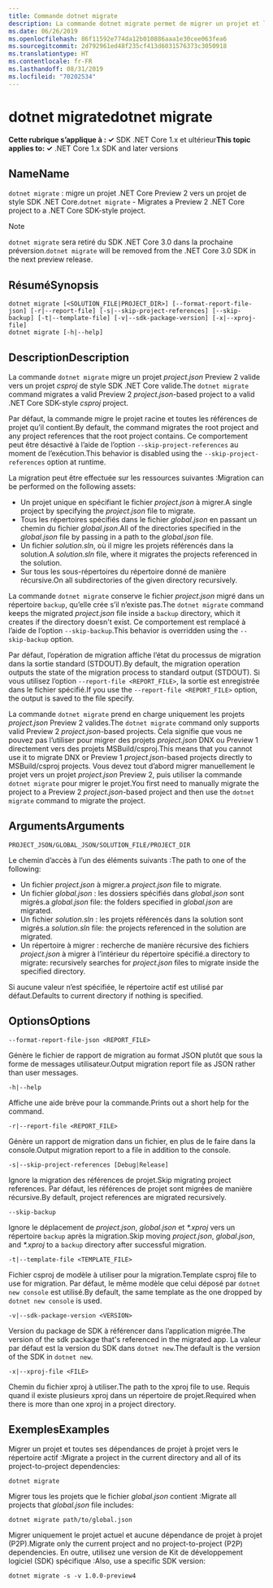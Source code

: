```yaml
---
title: Commande dotnet migrate
description: La commande dotnet migrate permet de migrer un projet et l’ensemble de ses dépendances.
ms.date: 06/26/2019
ms.openlocfilehash: 86f11592e774da12b010886aaa1e30cee063fea6
ms.sourcegitcommit: 2d792961ed48f235cf413d6031576373c3050918
ms.translationtype: HT
ms.contentlocale: fr-FR
ms.lasthandoff: 08/31/2019
ms.locfileid: "70202534"
---
```

# <a name="dotnet-migrate"></a><span data-ttu-id="f6833-103">dotnet migrate</span><span class="sxs-lookup"><span data-stu-id="f6833-103">dotnet migrate</span></span>

<span data-ttu-id="f6833-104">**Cette rubrique s’applique à : ✓** SDK .NET Core 1.x et ultérieur</span><span class="sxs-lookup"><span data-stu-id="f6833-104">**This topic applies to: ✓** .NET Core 1.x SDK and later versions</span></span>

<!-- todo: uncomment when all CLI commands are reviewed
[!INCLUDE [topic-appliesto-net-core-all](../../../includes/topic-appliesto-net-core-all.md)]
-->

## <a name="name"></a><span data-ttu-id="f6833-105">Name</span><span class="sxs-lookup"><span data-stu-id="f6833-105">Name</span></span>

<span data-ttu-id="f6833-106">`dotnet migrate` : migre un projet .NET Core Preview 2 vers un projet de style SDK .NET Core.</span><span class="sxs-lookup"><span data-stu-id="f6833-106">`dotnet migrate` - Migrates a Preview 2 .NET Core project to a .NET Core SDK-style project.</span></span>

> [!NOTE]
> <span data-ttu-id="f6833-107">`dotnet migrate` sera retiré du SDK .NET Core 3.0 dans la prochaine préversion.</span><span class="sxs-lookup"><span data-stu-id="f6833-107">`dotnet migrate` will be removed from the .NET Core 3.0 SDK in the next preview release.</span></span>

## <a name="synopsis"></a><span data-ttu-id="f6833-108">Résumé</span><span class="sxs-lookup"><span data-stu-id="f6833-108">Synopsis</span></span>

```console
dotnet migrate [<SOLUTION_FILE|PROJECT_DIR>] [--format-report-file-json] [-r|--report-file] [-s|--skip-project-references] [--skip-backup] [-t|--template-file] [-v|--sdk-package-version] [-x|--xproj-file]
dotnet migrate [-h|--help]
```

## <a name="description"></a><span data-ttu-id="f6833-109">Description</span><span class="sxs-lookup"><span data-stu-id="f6833-109">Description</span></span>

<span data-ttu-id="f6833-110">La commande `dotnet migrate` migre un projet *project.json* Preview 2 valide vers un projet *csproj* de style SDK .NET Core valide.</span><span class="sxs-lookup"><span data-stu-id="f6833-110">The `dotnet migrate` command migrates a valid Preview 2 *project.json*-based project to a valid .NET Core SDK-style *csproj* project.</span></span>

<span data-ttu-id="f6833-111">Par défaut, la commande migre le projet racine et toutes les références de projet qu’il contient.</span><span class="sxs-lookup"><span data-stu-id="f6833-111">By default, the command migrates the root project and any project references that the root project contains.</span></span> <span data-ttu-id="f6833-112">Ce comportement peut être désactivé à l’aide de l’option `--skip-project-references` au moment de l’exécution.</span><span class="sxs-lookup"><span data-stu-id="f6833-112">This behavior is disabled using the `--skip-project-references` option at runtime.</span></span>

<span data-ttu-id="f6833-113">La migration peut être effectuée sur les ressources suivantes :</span><span class="sxs-lookup"><span data-stu-id="f6833-113">Migration can be performed on the following assets:</span></span>

* <span data-ttu-id="f6833-114">Un projet unique en spécifiant le fichier *project.json* à migrer.</span><span class="sxs-lookup"><span data-stu-id="f6833-114">A single project by specifying the *project.json* file to migrate.</span></span>
* <span data-ttu-id="f6833-115">Tous les répertoires spécifiés dans le fichier *global.json* en passant un chemin du fichier *global.json*.</span><span class="sxs-lookup"><span data-stu-id="f6833-115">All of the directories specified in the *global.json* file by passing in a path to the *global.json* file.</span></span>
* <span data-ttu-id="f6833-116">Un fichier *solution.sln*, où il migre les projets référencés dans la solution.</span><span class="sxs-lookup"><span data-stu-id="f6833-116">A *solution.sln* file, where it migrates the projects referenced in the solution.</span></span>
* <span data-ttu-id="f6833-117">Sur tous les sous-répertoires du répertoire donné de manière récursive.</span><span class="sxs-lookup"><span data-stu-id="f6833-117">On all subdirectories of the given directory recursively.</span></span>

<span data-ttu-id="f6833-118">La commande `dotnet migrate` conserve le fichier *project.json* migré dans un répertoire `backup`, qu’elle crée s’il n’existe pas.</span><span class="sxs-lookup"><span data-stu-id="f6833-118">The `dotnet migrate` command keeps the migrated *project.json* file inside a `backup` directory, which it creates if the directory doesn't exist.</span></span> <span data-ttu-id="f6833-119">Ce comportement est remplacé à l’aide de l’option `--skip-backup`.</span><span class="sxs-lookup"><span data-stu-id="f6833-119">This behavior is overridden using the `--skip-backup` option.</span></span>

<span data-ttu-id="f6833-120">Par défaut, l’opération de migration affiche l’état du processus de migration dans la sortie standard (STDOUT).</span><span class="sxs-lookup"><span data-stu-id="f6833-120">By default, the migration operation outputs the state of the migration process to standard output (STDOUT).</span></span> <span data-ttu-id="f6833-121">Si vous utilisez l’option `--report-file <REPORT_FILE>`, la sortie est enregistrée dans le fichier spécifié.</span><span class="sxs-lookup"><span data-stu-id="f6833-121">If you use the `--report-file <REPORT_FILE>` option, the output is saved to the file specify.</span></span>

<span data-ttu-id="f6833-122">La commande `dotnet migrate` prend en charge uniquement les projets *project.json* Preview 2 valides.</span><span class="sxs-lookup"><span data-stu-id="f6833-122">The `dotnet migrate` command only supports valid Preview 2 *project.json*-based projects.</span></span> <span data-ttu-id="f6833-123">Cela signifie que vous ne pouvez pas l’utiliser pour migrer des projets *project.json* DNX ou Preview 1 directement vers des projets MSBuild/csproj.</span><span class="sxs-lookup"><span data-stu-id="f6833-123">This means that you cannot use it to migrate DNX or Preview 1 *project.json*-based projects directly to MSBuild/csproj projects.</span></span> <span data-ttu-id="f6833-124">Vous devez tout d’abord migrer manuellement le projet vers un projet *project.json* Preview 2, puis utiliser la commande `dotnet migrate` pour migrer le projet.</span><span class="sxs-lookup"><span data-stu-id="f6833-124">You first need to manually migrate the project to a Preview 2 *project.json*-based project and then use the `dotnet migrate` command to migrate the project.</span></span>

## <a name="arguments"></a><span data-ttu-id="f6833-125">Arguments</span><span class="sxs-lookup"><span data-stu-id="f6833-125">Arguments</span></span>

`PROJECT_JSON/GLOBAL_JSON/SOLUTION_FILE/PROJECT_DIR`

<span data-ttu-id="f6833-126">Le chemin d’accès à l’un des éléments suivants :</span><span class="sxs-lookup"><span data-stu-id="f6833-126">The path to one of the following:</span></span>

* <span data-ttu-id="f6833-127">Un fichier *project.json* à migrer.</span><span class="sxs-lookup"><span data-stu-id="f6833-127">a *project.json* file to migrate.</span></span>
* <span data-ttu-id="f6833-128">Un fichier *global.json* : les dossiers spécifiés dans *global.json* sont migrés.</span><span class="sxs-lookup"><span data-stu-id="f6833-128">a *global.json* file: the folders specified in *global.json* are migrated.</span></span>
* <span data-ttu-id="f6833-129">Un fichier *solution.sln* : les projets référencés dans la solution sont migrés.</span><span class="sxs-lookup"><span data-stu-id="f6833-129">a *solution.sln* file: the projects referenced in the solution are migrated.</span></span>
* <span data-ttu-id="f6833-130">Un répertoire à migrer : recherche de manière récursive des fichiers *project.json* à migrer à l’intérieur du répertoire spécifié.</span><span class="sxs-lookup"><span data-stu-id="f6833-130">a directory to migrate: recursively searches for *project.json* files to migrate inside the specified directory.</span></span>

<span data-ttu-id="f6833-131">Si aucune valeur n’est spécifiée, le répertoire actif est utilisé par défaut.</span><span class="sxs-lookup"><span data-stu-id="f6833-131">Defaults to current directory if nothing is specified.</span></span>

## <a name="options"></a><span data-ttu-id="f6833-132">Options</span><span class="sxs-lookup"><span data-stu-id="f6833-132">Options</span></span>

`--format-report-file-json <REPORT_FILE>`

<span data-ttu-id="f6833-133">Génère le fichier de rapport de migration au format JSON plutôt que sous la forme de messages utilisateur.</span><span class="sxs-lookup"><span data-stu-id="f6833-133">Output migration report file as JSON rather than user messages.</span></span>

`-h|--help`

<span data-ttu-id="f6833-134">Affiche une aide brève pour la commande.</span><span class="sxs-lookup"><span data-stu-id="f6833-134">Prints out a short help for the command.</span></span>

`-r|--report-file <REPORT_FILE>`

<span data-ttu-id="f6833-135">Génère un rapport de migration dans un fichier, en plus de le faire dans la console.</span><span class="sxs-lookup"><span data-stu-id="f6833-135">Output migration report to a file in addition to the console.</span></span>

`-s|--skip-project-references [Debug|Release]`

<span data-ttu-id="f6833-136">Ignore la migration des références de projet.</span><span class="sxs-lookup"><span data-stu-id="f6833-136">Skip migrating project references.</span></span> <span data-ttu-id="f6833-137">Par défaut, les références de projet sont migrées de manière récursive.</span><span class="sxs-lookup"><span data-stu-id="f6833-137">By default, project references are migrated recursively.</span></span>

`--skip-backup`

<span data-ttu-id="f6833-138">Ignore le déplacement de *project.json*, *global.json* et *\*.xproj* vers un répertoire `backup` après la migration.</span><span class="sxs-lookup"><span data-stu-id="f6833-138">Skip moving *project.json*, *global.json*, and *\*.xproj* to a `backup` directory after successful migration.</span></span>

`-t|--template-file <TEMPLATE_FILE>`

<span data-ttu-id="f6833-139">Fichier csproj de modèle à utiliser pour la migration.</span><span class="sxs-lookup"><span data-stu-id="f6833-139">Template csproj file to use for migration.</span></span> <span data-ttu-id="f6833-140">Par défaut, le même modèle que celui déposé par `dotnet new console` est utilisé.</span><span class="sxs-lookup"><span data-stu-id="f6833-140">By default, the same template as the one dropped by `dotnet new console` is used.</span></span>

`-v|--sdk-package-version <VERSION>`

<span data-ttu-id="f6833-141">Version du package de SDK à référencer dans l’application migrée.</span><span class="sxs-lookup"><span data-stu-id="f6833-141">The version of the sdk package that's referenced in the migrated app.</span></span> <span data-ttu-id="f6833-142">La valeur par défaut est la version du SDK dans `dotnet new`.</span><span class="sxs-lookup"><span data-stu-id="f6833-142">The default is the version of the SDK in `dotnet new`.</span></span>

`-x|--xproj-file <FILE>`

<span data-ttu-id="f6833-143">Chemin du fichier xproj à utiliser.</span><span class="sxs-lookup"><span data-stu-id="f6833-143">The path to the xproj file to use.</span></span> <span data-ttu-id="f6833-144">Requis quand il existe plusieurs xproj dans un répertoire de projet.</span><span class="sxs-lookup"><span data-stu-id="f6833-144">Required when there is more than one xproj in a project directory.</span></span>

## <a name="examples"></a><span data-ttu-id="f6833-145">Exemples</span><span class="sxs-lookup"><span data-stu-id="f6833-145">Examples</span></span>

<span data-ttu-id="f6833-146">Migrer un projet et toutes ses dépendances de projet à projet vers le répertoire actif :</span><span class="sxs-lookup"><span data-stu-id="f6833-146">Migrate a project in the current directory and all of its project-to-project dependencies:</span></span>

`dotnet migrate`

<span data-ttu-id="f6833-147">Migrer tous les projets que le fichier *global.json* contient :</span><span class="sxs-lookup"><span data-stu-id="f6833-147">Migrate all projects that *global.json* file includes:</span></span>

`dotnet migrate path/to/global.json`

<span data-ttu-id="f6833-148">Migrer uniquement le projet actuel et aucune dépendance de projet à projet (P2P).</span><span class="sxs-lookup"><span data-stu-id="f6833-148">Migrate only the current project and no project-to-project (P2P) dependencies.</span></span> <span data-ttu-id="f6833-149">En outre, utilisez une version de Kit de développement logiciel (SDK) spécifique :</span><span class="sxs-lookup"><span data-stu-id="f6833-149">Also, use a specific SDK version:</span></span>

`dotnet migrate -s -v 1.0.0-preview4`
